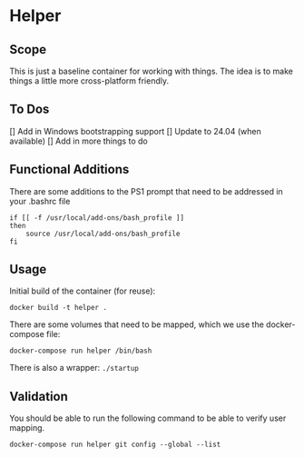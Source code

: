 # Helper

## Scope
This is just a baseline container for working with things.
The idea is to make things a little more cross-platform friendly.

## To Dos
[] Add in Windows bootstrapping support
[] Update to 24.04 (when available)
[] Add in more things to do

## Functional Additions
There are some additions to the PS1 prompt that need to be addressed in your .bashrc file

```
if [[ -f /usr/local/add-ons/bash_profile ]]
then
	source /usr/local/add-ons/bash_profile
fi
```

## Usage
Initial build of the container (for reuse):

`docker build -t helper .`

There are some volumes that need to be mapped, which we use the docker-compose file:

`docker-compose run helper /bin/bash`

There is also a wrapper:
`./startup`

## Validation
You should be able to run the following command to be able to verify user mapping.

`docker-compose run helper git config --global --list`
